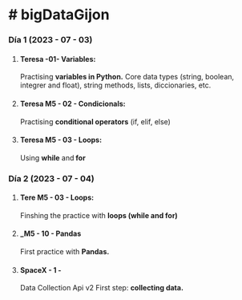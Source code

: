 <h1 ># bigDataGijon</h1>
<h3>Día 1 (2023 - 07 - 03)</h3>
<ol>
 <li><h4>Teresa -01- Variables:</h4>
    Practising <strong > variables in Python.</strong> Core data types (string, boolean, integrer and float), string methods, lists, diccionaries, etc.</li>
 <li><h4>Teresa M5 - 02 - Condicionals:</h4>
     Practising <strong > conditional operators</strong> (if, elif, else)</li>
 <li><h4>Teresa M5 - 03 - Loops:</h4>
      Using <strong > while</strong> and<strong > for</strong></li>
</ol>
<h3>Día 2 (2023 - 07 - 04)</h3>
<ol>
  <li><h4>Tere M5 - 03 - Loops:</h4>Finshing the practice with <strong > loops (while and for)</strong></li>
  <li><h4>_M5 - 10 - Pandas</h4> First practice with <strong > Pandas.</strong> </li>
  <li><h4>SpaceX - 1 -</h4> Data Collection Api v2</strong> First step: <strong > collecting data.</strong></li>


  
</ol>
